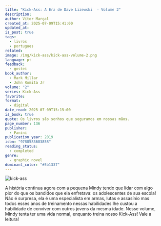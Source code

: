 ```yaml
---
title: "Kick-Ass: A Era de Dave Lizewski  - Volume 2"
description: 
author: Vítor Marçal
created_at: 2025-07-09T15:41:00
updated_at: 
is_post: true
tags:
  - livros
  - portugues
related: 
image: /img/kick-ass/kick-ass-volume-2.png
language: pt
feedback:
  - gostei
book_author:
  - Mark Millar
  - John Romita Jr
volume: "2"
series: Kick-Ass
favorite: 
format:
  - digital
date_read: 2025-07-09T15:15:00
is_book: true
quote: Os livros são sonhos que seguramos em nossas mãos.
page_number: 136
publisher:
  - Panini
publication_year: 2019
isbn: "9788583683858"
reading_status:
  - completed
genre:
  - graphic novel
dominant_color: "#5b1337"
---
```

![kick-ass](img/kick-ass/kick-ass-volume-2.png)

A história continua agora com a pequena Mindy tendo que lidar com algo pior do que os bandidos que ela enfretava: os adolescentes de sua escola! Não é surpresa, ela é uma especialista em armas, lutas e assasínio mas todos esses anos de treinamento nessas habilidades lhe custou a habilidade de conviver com outros jovens da mesma idade. Nesse volume, Mindy tenta ter uma vida normal, enquanto treina nosso Kick-Ass! Vale a leitura!